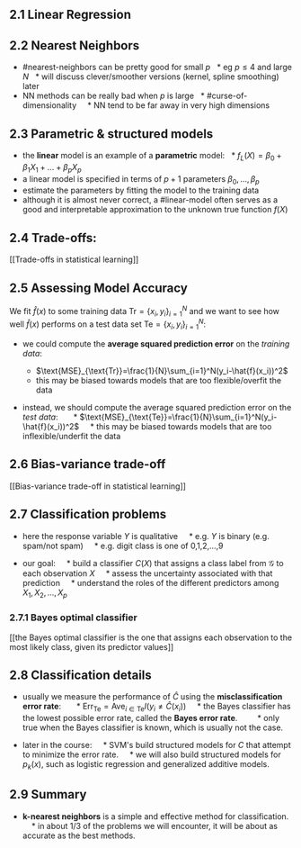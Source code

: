 ## 2.1 Linear Regression

## 2.2 Nearest Neighbors
* #nearest-neighbors can be pretty good for small $p$
  * eg $p \le 4$ and large $N$
  * will discuss clever/smoother versions (kernel, spline smoothing) later
* NN methods can be really bad when $p$ is large
  * #curse-of-dimensionality
    * NN tend to be far away in very high dimensions

## 2.3 Parametric & structured models
* the **linear** model is an example of a **parametric** model:
  * $f_L(X) = \beta_0 + \beta_1 X_1 + \dots + \beta_p X_p$
* a linear model is specified in terms of $p+1$ parameters $\beta_0, \dots, \beta_p$
* estimate the parameters by fitting the model to the training data
* although it is almost never correct, a #linear-model often serves as a good and interpretable approximation to the unknown true function $f(X)$

## 2.4 Trade-offs:
[[Trade-offs in statistical learning]]

## 2.5 Assessing Model Accuracy

We fit $\hat{f}(x)$ to some training data $\text{Tr}=\{ x_i, y_i\}_{i=1}^N$ and we want to see how well $\hat{f}(x)$ performs on a test data set $\text{Te}=\{ x_i, y_i\}_{i=1}^N$:  

* we could compute the **average squared prediction error** on the *training data*:  
	* $\text{MSE}_{\text{Tr}}=\frac{1}{N}\sum_{i=1}^N(y_i-\hat{f}(x_i))^2$
	- this may be biased towards models that are too flexible/overfit the data  

* instead, we should compute the average squared prediction error on the *test data*:  
    * $\text{MSE}_{\text{Te}}=\frac{1}{N}\sum_{i=1}^N(y_i-\hat{f}(x_i))^2$
    * this may be biased towards models that are too inflexible/underfit the data

## 2.6 Bias-variance trade-off

[[Bias-variance trade-off in statistical learning]]

## 2.7 Classification problems

* here the response variable $Y$ is qualitative
    * e.g. $Y$ is binary (e.g. spam/not spam)
    * e.g. digit class is one of 0,1,2,...,9

* our goal:
    * build a classifier $C(X)$ that assigns a class label from $\mathcal{G}$ to each observation $X$
    * assess the uncertainty associated with that prediction
    * understand the roles of the different predictors among $X_1, X_2, ..., X_p$

### 2.7.1 Bayes optimal classifier
[[the Bayes optimal classifier is the one that assigns each observation to the most likely class, given its predictor values]]

## 2.8 Classification details
* usually we measure the performance of $\hat{C}$ using the **misclassification error rate**:  
    * $\text{Err}_{\text{Te}} = \text{Ave}_{i\in \text{Te}} I(y_i \neq \hat{C}(x_i))$
    * the Bayes classifier has the lowest possible error rate, called the **Bayes error rate**.
        * only true when the Bayes classifier is known, which is usually not the case.

* later in the course:
    * SVM's build structured models for $C$ that attempt to minimize the error rate.
    * we will also build structured models for $p_k(x)$, such as logistic regression and generalized additive models.

## 2.9 Summary
* **k-nearest neighbors** is a simple and effective method for classification.
    * in about 1/3 of the problems we will encounter, it will be about as accurate as the best methods.


